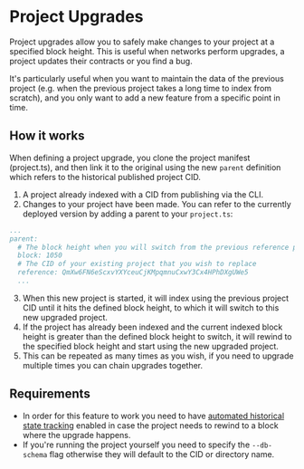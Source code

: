 # Project Upgrades

Project upgrades allow you to safely make changes to your project at a specified block height. This is useful when networks perform upgrades, a project updates their contracts or you find a bug.

It's particularly useful when you want to maintain the data of the previous project (e.g. when the previous project takes a long time to index from scratch), and you only want to add a new feature from a specific point in time.

## How it works

When defining a project upgrade, you clone the project manifest (project.ts), and then link it to the original using the new `parent` definition which refers to the historical published project CID.

1. A project already indexed with a CID from publishing via the CLI.
2. Changes to your project have been made. You can refer to the currently deployed version by adding a parent to your `project.ts`:

```yaml
...
parent:
  # The block height when you will switch from the previous reference project CID to the updated version
  block: 1050
  # The CID of your existing project that you wish to replace
  reference: QmXw6FN6eScxvYXYceuCjKMpqmnuCxwY3Cx4HPhDXgUWe5
  ...
```

3. When this new project is started, it will index using the previous project CID until it hits the defined block height, to which it will switch to this new upgraded project.
4. If the project has already been indexed and the current indexed block height is greater than the defined block height to switch, it will rewind to the specified block height and start using the new upgraded project.
5. This can be repeated as many times as you wish, if you need to upgrade multiple times you can chain upgrades together.

## Requirements

- In order for this feature to work you need to have [automated historical state tracking](../run_publish/historical.md) enabled in case the project needs to rewind to a block where the upgrade happens.
- If you're running the project yourself you need to specify the `--db-schema` flag otherwise they will default to the CID or directory name.
